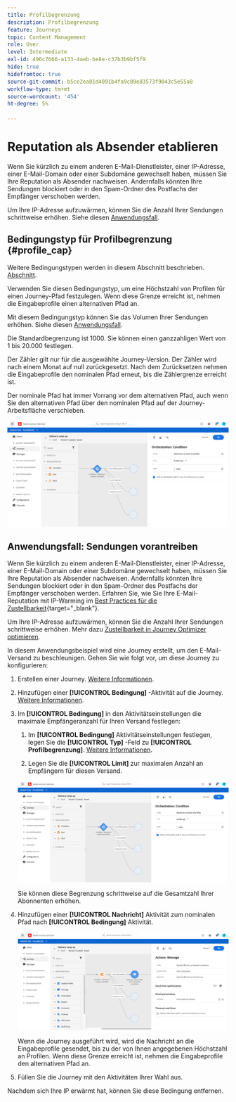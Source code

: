 ```yaml
---
title: Profilbegrenzung
description: Profilbegrenzung
feature: Journeys
topic: Content Management
role: User
level: Intermediate
exl-id: 496c7666-a133-4aeb-be8e-c37b3b9bf5f9
hide: true
hidefromtoc: true
source-git-commit: b5ce2ea81d4091b4fa9c09e83573f9043c5e55a8
workflow-type: tm+mt
source-wordcount: '454'
ht-degree: 5%

---
```



# Reputation als Absender etablieren

Wenn Sie kürzlich zu einem anderen E-Mail-Dienstleister, einer IP-Adresse, einer E-Mail-Domain oder einer Subdomäne gewechselt haben, müssen Sie Ihre Reputation als Absender nachweisen. Andernfalls könnten Ihre Sendungen blockiert oder in den Spam-Ordner des Postfachs der Empfänger verschoben werden.

Um Ihre IP-Adresse aufzuwärmen, können Sie die Anzahl Ihrer Sendungen schrittweise erhöhen. Siehe diesen [Anwendungsfall](../building-journeys/ramp-up-deliveries-uc.md).

## Bedingungstyp für Profilbegrenzung {#profile_cap}

Weitere Bedingungstypen werden in diesem Abschnitt beschrieben. [Abschnitt](../building-journeys/condition-activity.md).

Verwenden Sie diesen Bedingungstyp, um eine Höchstzahl von Profilen für einen Journey-Pfad festzulegen. Wenn diese Grenze erreicht ist, nehmen die Eingabeprofile einen alternativen Pfad an.

Mit diesem Bedingungstyp können Sie das Volumen Ihrer Sendungen erhöhen. Siehe diesen [Anwendungsfall](../building-journeys/ramp-up-deliveries-uc.md).

Die Standardbegrenzung ist 1000. Sie können einen ganzzahligen Wert von 1 bis 20.000 festlegen.

Der Zähler gilt nur für die ausgewählte Journey-Version. Der Zähler wird nach einem Monat auf null zurückgesetzt. Nach dem Zurücksetzen nehmen die Eingabeprofile den nominalen Pfad erneut, bis die Zählergrenze erreicht ist.

Der nominale Pfad hat immer Vorrang vor dem alternativen Pfad, auch wenn Sie den alternativen Pfad über den nominalen Pfad auf der Journey-Arbeitsfläche verschieben.

![](../assets/profile-cap-condition.png)

## Anwendungsfall: Sendungen vorantreiben

Wenn Sie kürzlich zu einem anderen E-Mail-Dienstleister, einer IP-Adresse, einer E-Mail-Domain oder einer Subdomäne gewechselt haben, müssen Sie Ihre Reputation als Absender nachweisen. Andernfalls könnten Ihre Sendungen blockiert oder in den Spam-Ordner des Postfachs der Empfänger verschoben werden. Erfahren Sie, wie Sie Ihre E-Mail-Reputation mit IP-Warming im [Best Practices für die Zustellbarkeit](https://experienceleague.adobe.com/docs/deliverability-learn/deliverability-best-practice-guide/additional-resources/generic-resources/increase-reputation-with-ip-warming.html){target=&quot;_blank&quot;}.

Um Ihre IP-Adresse aufzuwärmen, können Sie die Anzahl Ihrer Sendungen schrittweise erhöhen. Mehr dazu [Zustellbarkeit in Journey Optimizer optimieren](../deliverability.md).

In diesem Anwendungsbeispiel wird eine Journey erstellt, um den E-Mail-Versand zu beschleunigen. Gehen Sie wie folgt vor, um diese Journey zu konfigurieren:

1. Erstellen einer Journey. [Weitere Informationen](../building-journeys/journey-gs.md).

1. Hinzufügen einer **[!UICONTROL Bedingung]** -Aktivität auf die Journey. [Weitere Informationen](../building-journeys/condition-activity.md).

1. Im **[!UICONTROL Bedingung]** in den Aktivitätseinstellungen die maximale Empfängeranzahl für Ihren Versand festlegen:

   1. Im **[!UICONTROL Bedingung]** Aktivitätseinstellungen festlegen, legen Sie die **[!UICONTROL Typ]** -Feld zu **[!UICONTROL Profilbegrenzung]**. [Weitere Informationen](profile-cap.md#profile_cap).

   1. Legen Sie die **[!UICONTROL Limit]** zur maximalen Anzahl an Empfängern für diesen Versand.

   ![](../assets/profile-cap-condition.png)

   Sie können diese Begrenzung schrittweise auf die Gesamtzahl Ihrer Abonnenten erhöhen.

1. Hinzufügen einer **[!UICONTROL Nachricht]** Aktivität zum nominalen Pfad nach **[!UICONTROL Bedingung]** Aktivität.

   ![](../assets/ramp-up-deliveries-message.png)

   Wenn die Journey ausgeführt wird, wird die Nachricht an die Eingabeprofile gesendet, bis zu der von Ihnen angegebenen Höchstzahl an Profilen. Wenn diese Grenze erreicht ist, nehmen die Eingabeprofile den alternativen Pfad an.

1. Füllen Sie die Journey mit den Aktivitäten Ihrer Wahl aus.

Nachdem sich Ihre IP erwärmt hat, können Sie diese Bedingung entfernen.

